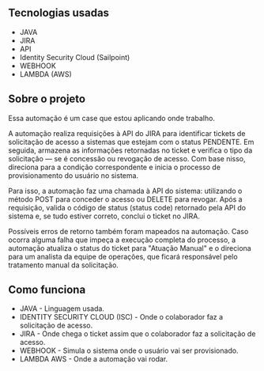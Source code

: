 ## Tecnologias usadas
- JAVA
- JIRA
- API
- Identity Security Cloud (Sailpoint)
- WEBHOOK
- LAMBDA (AWS)

## Sobre o projeto
Essa automação é um case que estou aplicando onde trabalho. 

A automação realiza requisições à API do JIRA para identificar tickets de solicitação de acesso a sistemas que estejam com o status PENDENTE. Em seguida, armazena as informações retornadas no ticket e verifica o tipo da solicitação — se é concessão ou revogação de acesso. Com base nisso, direciona para a condição correspondente e inicia o processo de provisionamento do usuário no sistema.

Para isso, a automação faz uma chamada à API do sistema: utilizando o método POST para conceder o acesso ou DELETE para revogar. Após a requisição, valida o código de status (status code) retornado pela API do sistema e, se tudo estiver correto, conclui o ticket no JIRA.

Possíveis erros de retorno também foram mapeados na automação. Caso ocorra alguma falha que impeça a execução completa do processo, a automação atualiza o status do ticket para "Atuação Manual" e o direciona para um analista da equipe de operações, que ficará responsável pelo tratamento manual da solicitação.

## Como funciona
- JAVA - Linguagem usada.
- IDENTITY SECURITY CLOUD (ISC) - Onde o colaborador faz a solicitação de acesso.
- JIRA - Onde chega o ticket assim que o colaborador faz a solicitação de acesso.
- WEBHOOK - Simula o sistema onde o usuário vai ser provisionado.
- LAMBDA AWS - Onde a automação vai rodar.
